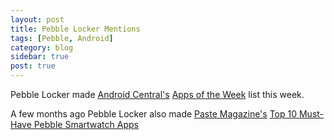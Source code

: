 ```yaml
---
layout: post
title: Pebble Locker Mentions
tags: [Pebble, Android]
category: blog
sidebar: true
post: true
---
```

Pebble Locker made [Android Central's](http://www.androidcentral.com/)
[Apps of the Week](http://www.androidcentral.com/apps-week-shadow-fight-2-pebble-locker-espn-fc-and-more)
list this week.

A few months ago Pebble Locker also made [Paste Magazine's](http://www.pastemagazine.com/)
[Top 10 Must-Have Pebble Smartwatch Apps](http://www.pastemagazine.com/blogs/lists/2014/04/the-10-best-pebble-smartwatch-apps-of-all-time.html)
